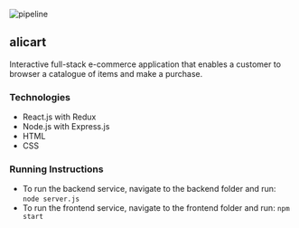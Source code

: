 ![pipeline](https://github.com/mahfuzali/alicart/workflows/Node.js%20CI/badge.svg)
## alicart
Interactive full-stack e-commerce application that enables a customer to browser a catalogue of items and make a purchase. 
### Technologies
- React.js with Redux
- Node.js with Express.js
- HTML 
- CSS

### Running Instructions
- To run the backend service, navigate to the backend folder and run:
```node server.js```
- To run the frontend service, navigate to the frontend folder and run:
```npm start```
